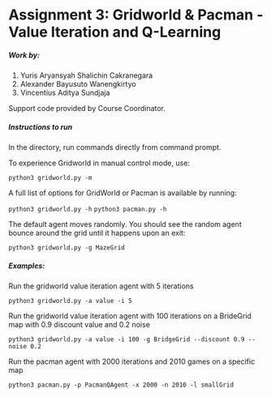 # Assignment 3: Gridworld & Pacman - Value Iteration and Q-Learning

##### Work by:
1. Yuris Aryansyah Shalichin Cakranegara
2. Alexander Bayusuto Wanengkirtyo
3. Vincentius Aditya Sundjaja

Support code provided by Course Coordinator.

##### Instructions to run
In the directory, run commands directly from command prompt.

To experience Gridworld in manual control mode, use:

`python3 gridworld.py -m`

A full list of options for GridWorld or Pacman is available by running:

`python3 gridworld.py -h`
`python3 pacman.py -h`

The default agent moves randomly. You should see the random agent bounce around the grid until it happens upon an exit:

`python3 gridworld.py -g MazeGrid`


##### Examples:

Run the gridworld value iteration agent with 5 iterations

`python3 gridworld.py -a value -i 5`

Run the gridworld value iteration agent with 100 iterations on a BrideGrid map with 0.9 discount value and 0.2 noise

`python3 gridworld.py -a value -i 100 -g BridgeGrid --discount 0.9 --noise 0.2`

Run the pacman agent with 2000 iterations and 2010 games on a specific map

`python3 pacman.py -p PacmanQAgent -x 2000 -n 2010 -l smallGrid`

